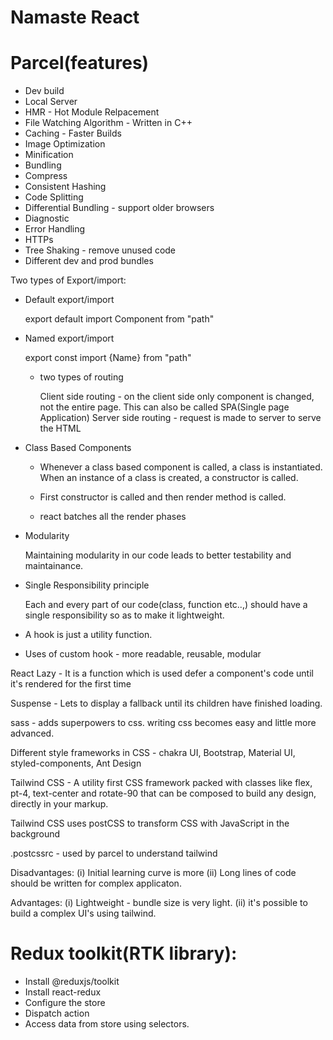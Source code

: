 # Namaste React


# Parcel(features)

- Dev build
- Local Server
- HMR - Hot Module Relpacement
- File Watching Algorithm - Written in C++
- Caching - Faster Builds
- Image Optimization
- Minification
- Bundling
- Compress
- Consistent Hashing
- Code Splitting
- Differential Bundling - support older browsers
- Diagnostic
- Error Handling
- HTTPs
- Tree  Shaking - remove unused code
- Different dev and prod bundles


Two types of Export/import:

- Default export/import 

  export default <Name of Component>
  import Component from "path"

- Named export/import

  export const <Name>
  import {Name} from "path"


  - two types of routing

    Client side routing - on the client side only component is changed, not the entire page. This can also be called SPA(Single page Application)
    Server side routing - request is made to server to serve the HTML



- Class Based Components

  - Whenever a class based component is called, a class is instantiated. When an instance of a class is   created,  a constructor is called.

  - First constructor is called and then render method is called.
  - react batches all the render phases


- Modularity
  
  Maintaining modularity in our code leads to better testability and maintainance.

- Single Responsibility principle
  
  Each and every part of our code(class, function etc..,) should have a single responsibility so as to make it lightweight.


- A hook is just a utility function.

- Uses of custom hook - more readable, reusable, modular

React Lazy - It is a function which is used defer a component's code until it's rendered for the first time

Suspense - Lets to display a fallback until its children have finished loading.

sass - adds superpowers to css. writing css becomes easy and little more advanced.

Different style frameworks in CSS - chakra UI, Bootstrap, Material UI, styled-components, Ant Design

Tailwind CSS - A utility first CSS framework packed with classes like flex, pt-4, text-center and rotate-90 that can be composed to build any design, directly in your markup.

Tailwind CSS uses postCSS to transform CSS with JavaScript in the background

.postcssrc - used by parcel to understand tailwind

Disadvantages:
  (i) Initial learning curve is more
  (ii) Long lines of code should be written for complex applicaton.

Advantages:
  (i) Lightweight - bundle size is very light.
  (ii) it's possible to build a complex UI's using tailwind.



# Redux toolkit(RTK library):

  - Install @reduxjs/toolkit
  - Install react-redux
  - Configure the store
  - Dispatch action
  - Access data from store using selectors.




